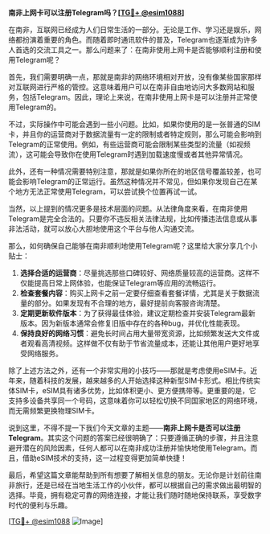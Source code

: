 **南非上网卡可以注册Telegram吗？[[TG💪+ @esim1088](https://t.me/s/esim1088)]**

在南非，互联网已经成为人们日常生活的一部分。无论是工作、学习还是娱乐，网络都扮演着重要的角色。而随着即时通讯软件的普及，Telegram也逐渐成为许多人首选的交流工具之一。那么问题来了：在南非使用上网卡是否能够顺利注册和使用Telegram呢？

首先，我们需要明确一点，那就是南非的网络环境相对开放，没有像某些国家那样对互联网进行严格的管控。这意味着用户可以在南非自由地访问大多数网站和服务，包括Telegram。因此，理论上来说，在南非使用上网卡是可以注册并正常使用Telegram的。

不过，实际操作中可能会遇到一些小问题。比如，如果你使用的是一张普通的SIM卡，并且你的运营商对于数据流量有一定的限制或者特定规则，那么可能会影响到Telegram的正常使用。例如，有些运营商可能会限制某些类型的流量（如视频流），这可能会导致你在使用Telegram时遇到加载速度慢或者其他异常情况。

此外，还有一种情况需要特别注意，那就是如果你所在的地区信号覆盖较差，也可能会影响Telegram的正常运行。虽然这种情况并不常见，但如果你发现自己在某个地方无法正常使用Telegram，可以尝试换个位置再试一试。

当然，以上提到的情况更多是技术层面的问题。从法律角度来看，在南非使用Telegram是完全合法的。只要你不违反相关法律法规，比如传播违法信息或从事非法活动，就可以放心大胆地使用这个平台与他人沟通交流。

那么，如何确保自己能够在南非顺利地使用Telegram呢？这里给大家分享几个小贴士：

1. **选择合适的运营商**：尽量挑选那些口碑较好、网络质量较高的运营商。这样不仅能提高日常上网体验，也能保证Telegram等应用的流畅运行。
2. **检查套餐内容**：购买上网卡之前一定要仔细查看套餐详情，尤其是关于数据流量的部分。如果发现有不合理的地方，最好提前向客服咨询清楚。
3. **定期更新软件版本**：为了获得最佳体验，建议定期检查并安装Telegram最新版本。因为新版本通常会修复旧版中存在的各种bug，并优化性能表现。
4. **保持良好的网络习惯**：避免长时间占用大量带宽资源，比如频繁发送大文件或者观看高清视频。这样做不仅有助于节省流量成本，还能让其他用户更好地享受网络服务。

除了上述方法之外，还有一个非常实用的小技巧——那就是考虑使用eSIM卡。近年来，随着科技的发展，越来越多的人开始选择这种新型SIM卡形式。相比传统实体SIM卡，eSIM具有诸多优势，比如体积更小、更方便携带等。更重要的是，它支持多设备共享同一个号码，这意味着你可以轻松切换不同国家地区的网络环境，而无需频繁更换物理SIM卡。

说到这里，不得不提一下我们今天文章的主题——**南非上网卡是否可以注册Telegram**。其实这个问题的答案已经很明确了：只要遵循正确的步骤，并且注意避开潜在的风险因素，任何人都可以在南非成功注册并愉快地使用Telegram。而且，借助eSIM技术的支持，这一过程变得更加简单快捷！

最后，希望这篇文章能帮助到所有想要了解相关信息的朋友。无论你是计划前往南非旅行，还是已经在当地生活工作的小伙伴，都可以根据自己的需求做出最明智的选择。毕竟，拥有稳定可靠的网络连接，才能让我们随时随地保持联系，享受数字时代的便利与乐趣。

[[TG💪+ @esim1088](https://t.me/s/esim1088) ![Image](https://i.postimg.cc/4NQfJmqS/Snipaste-2025-05-13-00-14-12.png)]